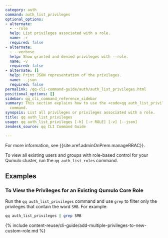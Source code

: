```yaml
---
category: auth
command: auth_list_privileges
optional_options:
- alternate:
  - --role
  help: List privileges associated with a role.
  name: -r
  required: false
- alternate:
  - --verbose
  help: Show granted and denied privileges with --role.
  name: -v
  required: false
- alternate: []
  help: Print JSON representation of the privileges.
  name: --json
  required: false
permalink: /qq-cli-command-guide/auth/auth_list_privileges.html
positional_options: []
sidebar: qq_cli_command_reference_sidebar
summary: This section explains how to use the <code>qq auth_list_privileges</code>
  command.
synopsis: List all privileges or privileges associated with a role.
title: qq auth_list_privileges
usage: qq auth_list_privileges [-h] [-r ROLE] [-v] [--json]
zendesk_source: qq CLI Command Guide

---
```

For more information, see {{site.xref.adminOnPrem.manageRBAC}}.

To view all existing users and groups with role-based control for your Qumulo cluster, run the `qq auth_list_roles` command.

## Examples

### To View the Privileges for an Existing Qumulo Core Role
Run the `qq auth_list_privileges` command and use `grep` to filter only the privileges that contain the word `SMB`. For example:

```bash
qq auth_list_privileges | grep SMB
```

{% include content-reuse/cli-guide/add-multiple-privileges-to-new-custom-role.md %}
